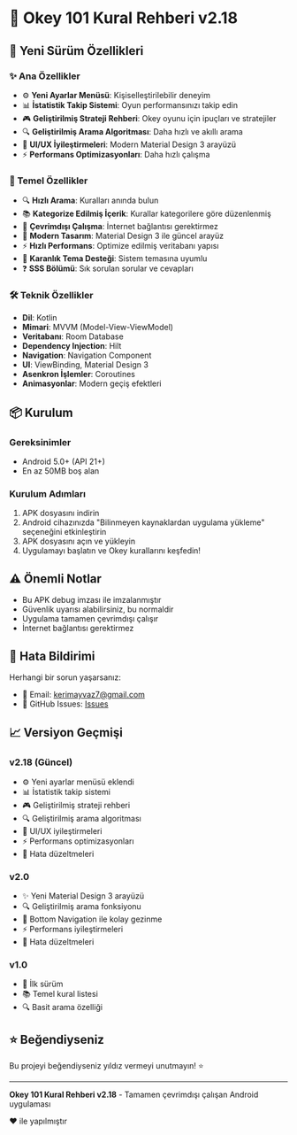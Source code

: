 # 🎯 Okey 101 Kural Rehberi v2.18

## 🚀 Yeni Sürüm Özellikleri

### ✨ Ana Özellikler
- ⚙️ **Yeni Ayarlar Menüsü**: Kişiselleştirilebilir deneyim
- 📊 **İstatistik Takip Sistemi**: Oyun performansınızı takip edin
- 🎮 **Geliştirilmiş Strateji Rehberi**: Okey oyunu için ipuçları ve stratejiler
- 🔍 **Geliştirilmiş Arama Algoritması**: Daha hızlı ve akıllı arama
- 🎨 **UI/UX İyileştirmeleri**: Modern Material Design 3 arayüzü
- ⚡ **Performans Optimizasyonları**: Daha hızlı çalışma

### 📱 Temel Özellikler
- 🔍 **Hızlı Arama**: Kuralları anında bulun
- 📚 **Kategorize Edilmiş İçerik**: Kurallar kategorilere göre düzenlenmiş
- 📱 **Çevrimdışı Çalışma**: İnternet bağlantısı gerektirmez
- 🎨 **Modern Tasarım**: Material Design 3 ile güncel arayüz
- ⚡ **Hızlı Performans**: Optimize edilmiş veritabanı yapısı
- 🌙 **Karanlık Tema Desteği**: Sistem temasına uyumlu
- ❓ **SSS Bölümü**: Sık sorulan sorular ve cevapları

### 🛠️ Teknik Özellikler
- **Dil**: Kotlin
- **Mimari**: MVVM (Model-View-ViewModel)
- **Veritabanı**: Room Database
- **Dependency Injection**: Hilt
- **Navigation**: Navigation Component
- **UI**: ViewBinding, Material Design 3
- **Asenkron İşlemler**: Coroutines
- **Animasyonlar**: Modern geçiş efektleri

## 📦 Kurulum

### Gereksinimler
- Android 5.0+ (API 21+)
- En az 50MB boş alan

### Kurulum Adımları
1. APK dosyasını indirin
2. Android cihazınızda "Bilinmeyen kaynaklardan uygulama yükleme" seçeneğini etkinleştirin
3. APK dosyasını açın ve yükleyin
4. Uygulamayı başlatın ve Okey kurallarını keşfedin!

## ⚠️ Önemli Notlar

- Bu APK debug imzası ile imzalanmıştır
- Güvenlik uyarısı alabilirsiniz, bu normaldir
- Uygulama tamamen çevrimdışı çalışır
- İnternet bağlantısı gerektirmez

## 🐛 Hata Bildirimi

Herhangi bir sorun yaşarsanız:
- 📧 Email: kerimayvaz7@gmail.com
- 🐛 GitHub Issues: [Issues](https://github.com/kerimayvaz77/okey-101-kurallari/issues)

## 📈 Versiyon Geçmişi

### v2.18 (Güncel)
- ⚙️ Yeni ayarlar menüsü eklendi
- 📊 İstatistik takip sistemi
- 🎮 Geliştirilmiş strateji rehberi
- 🔍 Geliştirilmiş arama algoritması
- 🎨 UI/UX iyileştirmeleri
- ⚡ Performans optimizasyonları
- 🐛 Hata düzeltmeleri

### v2.0
- ✨ Yeni Material Design 3 arayüzü
- 🔍 Geliştirilmiş arama fonksiyonu
- 📱 Bottom Navigation ile kolay gezinme
- ⚡ Performans iyileştirmeleri
- 🐛 Hata düzeltmeleri

### v1.0
- 🎉 İlk sürüm
- 📚 Temel kural listesi
- 🔍 Basit arama özelliği

## ⭐ Beğendiyseniz

Bu projeyi beğendiyseniz yıldız vermeyi unutmayın! ⭐

---

**Okey 101 Kural Rehberi v2.18** - Tamamen çevrimdışı çalışan Android uygulaması

❤️ ile yapılmıştır
